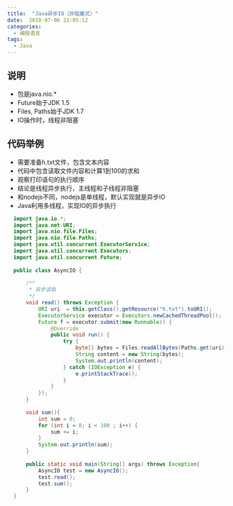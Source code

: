 ```yaml
---
title:  "Java异步IO（非阻塞式）"
date:  2018-07-06 22:05:12
categories:
  - 编程语言
tags:
  - Java
---
```


## 说明

* 包是java.nio.*
* Future始于JDK 1.5
* Files, Paths始于JDK 1.7
* IO操作时，线程非阻塞


## 代码举例

* 需要准备h.txt文件，包含文本内容
* 代码中包含读取文件内容和计算1到100的求和
* 观察打印语句的执行顺序
* 结论是线程异步执行，主线程和子线程非阻塞
* 和nodejs不同，nodejs是单线程，默认实现就是异步IO
* Java利用多线程，实现IO的异步执行
```java
  import java.io.*;
  import java.net.URI;
  import java.nio.file.Files;
  import java.nio.file.Paths;
  import java.util.concurrent.ExecutorService;
  import java.util.concurrent.Executors;
  import java.util.concurrent.Future;
  
  public class AsyncIO {
  
      /**
       * 异步读取
       */
      void read() throws Exception {
          URI uri  = this.getClass().getResource("h.txt").toURI();
          ExecutorService executor = Executors.newCachedThreadPool();
          Future f = executor.submit(new Runnable() {
              @Override
              public void run() {
                  try {
                      byte[] bytes = Files.readAllBytes(Paths.get(uri));
                      String content = new String(bytes);
                      System.out.println(content);
                  } catch (IOException e) {
                      e.printStackTrace();
                  }
              }
          });
      }
  
      void sum(){
          int sum = 0;
          for (int i = 0; i < 100 ; i++) {
              sum += i;
          }
          System.out.println(sum);
      }
  
      public static void main(String[] args) throws Exception{
          AsyncIO test = new AsyncIO();
          test.read();
          test.sum();
      }
  }
```
